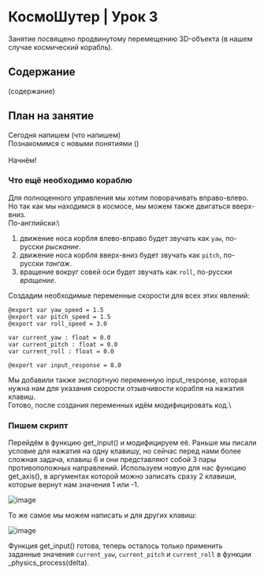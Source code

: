 # КосмоШутер | Урок 3

Занятие посвящено продвинутому перемещению 3D-объекта (в нашем случае космический корабль).

## Содержание

(содержание)

## План на занятие 

Сегодня напишем (что напишем)\
Познакомимся с новыми понятиями ()\
\
Начнём!

### Что ещё необходимо кораблю

Для полноценного управления мы хотим поворачивать вправо-влево. Но так как мы находимся в космосе, мы можем также двигаться вверх-вниз.\
По-английски:\

1) движение носа корбля влево-вправо будет звучать как `yaw`, по-русски *рыскание*.
2) движение носа корбля вверх-вниз будет звучать как `pitch`, по-русски *тангаж*.
3) вращение вокруг совей оси будет звучать как `roll`, по-русски *вращение*.

Создадим необходимые переменные скорости для всех этих явлений:

```GDScript
@export var yaw_speed = 1.5
@export var pitch_speed = 1.5
@export var roll_speed = 3.0

var current_yaw : float = 0.0
var current_pitch : float = 0.0
var current_roll : float = 0.0

@export var input_response = 8.0
```

Мы добавили также экспортную переменную input_response, которая нужна нам для указания скорости отзывчивости корабля на нажатия клавиш.\
Готово, после создания переменных идём модифицировать код.\

### Пишем скрипт

Перейдём в функцию get_input() и модифицируем её. Раньше мы писали условие для нажатия на одну клавишу, но сейчас перед нами более сложная задача, клавиш 6 и они представляют собой 3 пары противоположных направлений. Используем новую для нас функцию get_axis(), в аргументах которой можно записать сразу 2 клавиши, которые вернут нам значения 1 или -1.

![image](https://github.com/user-attachments/assets/04a41573-ba39-429f-88ec-000e9925c61e)

То же самое мы можем написать и для других клавиш:

![image](https://github.com/user-attachments/assets/17d81a6b-18af-40d0-b39c-0cbbfecf9bc7)

Функция get_input() готова, теперь осталось только применить заданные значения `current_yaw`, `current_pitch` и `current_roll` в функции _physics_process(delta).


